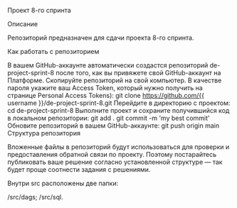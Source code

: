 Проект 8-го спринта

Описание

Репозиторий предназначен для сдачи проекта 8-го спринта.

Как работать с репозиторием

В вашем GitHub-аккаунте автоматически создастся репозиторий de-project-sprint-8 после того, как вы привяжете свой GitHub-аккаунт на Платформе.
Скопируйте репозиторий на свой компьютер. В качестве пароля укажите ваш Access Token, который нужно получить на странице Personal Access Tokens):
git clone https://github.com/{{ username }}/de-project-sprint-8.git
Перейдите в директорию с проектом:
cd de-project-sprint-8
Выполните проект и сохраните получившийся код в локальном репозитории:
git add .
git commit -m 'my best commit'
Обновите репозиторий в вашем GitHub-аккаунте:
git push origin main
Структура репозитория

Вложенные файлы в репозиторий будут использоваться для проверки и предоставления обратной связи по проекту. Поэтому постарайтесь публиковать ваше решение согласно установленной структуре — так будет проще соотнести задания с решениями.

Внутри src расположены две папки:

/src/dags;
/src/sql.